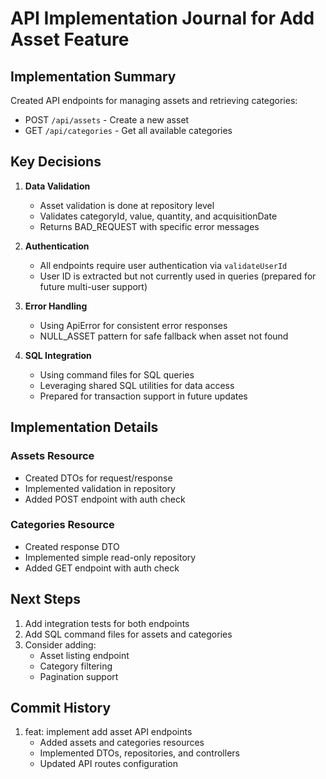 # API Implementation Journal for Add Asset Feature

## Implementation Summary

Created API endpoints for managing assets and retrieving categories:
- POST `/api/assets` - Create a new asset
- GET `/api/categories` - Get all available categories

## Key Decisions

1. **Data Validation**
   - Asset validation is done at repository level
   - Validates categoryId, value, quantity, and acquisitionDate
   - Returns BAD_REQUEST with specific error messages

2. **Authentication**
   - All endpoints require user authentication via `validateUserId`
   - User ID is extracted but not currently used in queries (prepared for future multi-user support)

3. **Error Handling**
   - Using ApiError for consistent error responses
   - NULL_ASSET pattern for safe fallback when asset not found

4. **SQL Integration**
   - Using command files for SQL queries
   - Leveraging shared SQL utilities for data access
   - Prepared for transaction support in future updates

## Implementation Details

### Assets Resource
- Created DTOs for request/response
- Implemented validation in repository
- Added POST endpoint with auth check

### Categories Resource
- Created response DTO
- Implemented simple read-only repository
- Added GET endpoint with auth check

## Next Steps

1. Add integration tests for both endpoints
2. Add SQL command files for assets and categories
3. Consider adding:
   - Asset listing endpoint
   - Category filtering
   - Pagination support

## Commit History

1. feat: implement add asset API endpoints
   - Added assets and categories resources
   - Implemented DTOs, repositories, and controllers
   - Updated API routes configuration 
